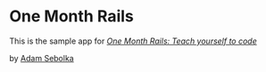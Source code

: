 # One Month Rails

This is the sample app for 
[*One Month Rails: Teach yourself to code*](http://onemonthrails.com)

by [Adam Sebolka](adamsebolka.com)